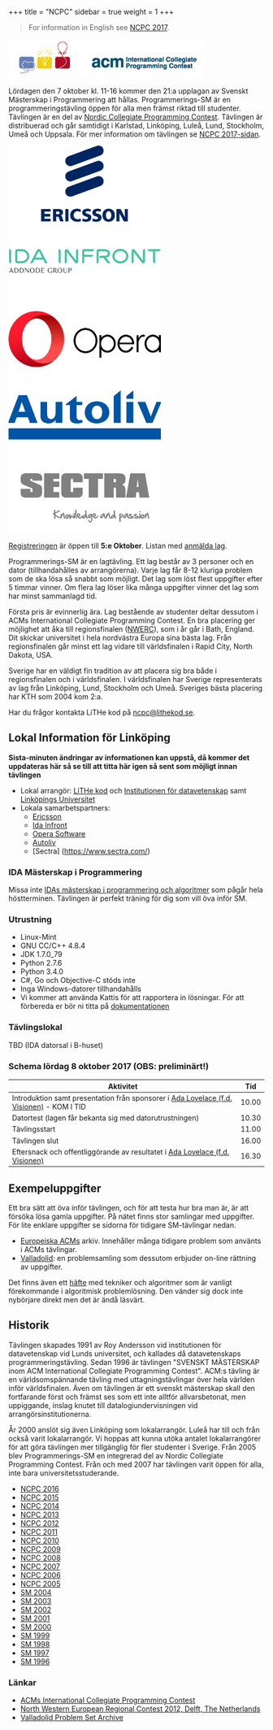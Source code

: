 +++
title = "NCPC"
sidebar = true
weight = 1
+++

> For information in English see [NCPC 2017](https://ncpc.idi.ntnu.no/ncpc2017).

![ACM logo](/assets/acm.gif)

Lördagen den 7 oktober kl. 11-16 kommer den 21:a upplagan av Svenskt Mästerskap i Programmering att hållas.
Programmerings-SM är en programmeringstävling öppen för alla men främst riktad till studenter. Tävlingen är en del av [Nordic Collegiate Programming Contest](http://ncpc.idi.ntnu.no).
Tävlingen är distribuerad och går samtidigt i Karlstad, Linköping, Luleå, Lund, Stockholm, Umeå och Uppsala.
För mer information om tävlingen se [NCPC 2017-sidan](https://ncpc.idi.ntnu.no/ncpc2017).

![Ericsson logo](/assets/ericsson_logo.png)
![Ida Infront logo](/assets/idainfront_logo.jpg)
![Opera logo](/assets/opera_logo.png)
![Autoliv logo](/assets/autoliv_logo.png)
![Sectra logo](/assets/sectra_logo.jpg)

[Registreringen](https://icpc.baylor.edu/regionals/finder/nordic-2017) är öppen till **5:e Oktober**.
Listan med [anmälda lag](https://icpc.baylor.edu/regionals/finder/nordic-2017/teams).

Programmerings-SM är en lagtävling.
Ett lag består av 3 personer och en dator (tillhandahålles av arrangörerna).
Varje lag får 8-12 kluriga problem som de ska lösa så snabbt som möjligt.
Det lag som löst flest uppgifter efter 5 timmar vinner.
Om flera lag löser lika många uppgifter vinner det lag som har minst sammanlagd tid.

Första pris är evinnerlig ära.
Lag bestående av studenter deltar dessutom i ACMs International Collegiate Programming Contest.
En bra placering ger möjlighet att åka till regionsfinalen ([NWERC](http://www.nwerc.eu/)), som i år går i Bath, England.
Dit skickar universitet i hela nordvästra Europa sina bästa lag.
Från regionsfinalen går minst ett lag vidare till världsfinalen i Rapid City, North Dakota, USA.

Sverige har en väldigt fin tradition av att placera sig bra både i regionsfinalen och i världsfinalen.
I världsfinalen har Sverige representerats av lag från Linköping, Lund, Stockholm och Umeå.
Sveriges bästa placering har KTH som 2004 kom 2:a.

Har du frågor kontakta LiTHe kod på [ncpc@lithekod.se](mailto:ncpc@lithekod.se).

## Lokal Information för Linköping

**Sista-minuten ändringar av informationen kan uppstå, då kommer det uppdateras här så se till att titta här igen så sent som möjligt innan tävlingen**

* Lokal arrangör: [LiTHe kod](http://lithekod.se) och [Institutionen för datavetenskap](http://www.ida.liu.se/) samt [Linköpings Universitet](http://www.liu.se)
* Lokala samarbetspartners:
  * [Ericsson](http://www.ericsson.com)
  * [Ida Infront](http://www.idainfront.se)
  * [Opera Software](http://www.operasoftware.com)
  * [Autoliv](https://www.autoliv.com/)
  * [Sectra] (https://www.sectra.com/)

### IDA Mästerskap i Programmering

Missa inte [IDAs mästerskap i programmering och algoritmer](http://www.ida.liu.se/impa) som pågår hela höstterminen.
Tävlingen är perfekt träning för dig som vill öva inför SM.

### Utrustning
* Linux-Mint
* GNU CC/C++ 4.8.4
* JDK 1.7.0_79
* Python 2.7.6
* Python 3.4.0
* C#, Go och Objective-C stöds inte
* Inga Windows-datorer tillhandahålls
* Vi kommer att använda Kattis för att rapportera in lösningar. För att förbereda er bör ni titta på [dokumentationen](https://open.kattis.com/help)

### Tävlingslokal
TBD (IDA datorsal i B-huset)

### Schema lördag 8 oktober 2017 (OBS: preliminärt!)

| Aktivitet   | Tid  |
|---|---|
| Introduktion samt presentation från sponsorer i [Ada Lovelace (f.d. Visionen)](http://www.ida.liu.se/department/location/search.en.shtml?keyword=ada+lovelace) - KOM I TID | 10.00 |
| Datortest (lagen får bekanta sig med datorutrustningen)                                                                                             | 10.30 |
| Tävlingsstart                                                                                                                                       | 11.00 |
| Tävlingen slut                                                                                                                                      | 16.00 |
| Eftersnack och offentliggörande av resultatet i [Ada Lovelace (f.d. Visionen)](http://www.ida.liu.se/department/location/search.en.shtml?keyword=ada+lovelace)              | 16.30 |

## Exempeluppgifter

Ett bra sätt att öva inför tävlingen, och för att testa hur bra man är, är att försöka lösa gamla uppgifter.
På nätet finns stor samlingar med uppgifter.
För lite enklare uppgifter se sidorna för tidigare SM-tävlingar nedan.

* [Europeiska ACMs](https://icpcarchive.ecs.baylor.edu/) arkiv. Innehåller många tidigare problem som använts i ACMs tävlingar.
* [Valladolid](https://uva.onlinejudge.org/): en problemsamling som dessutom erbjuder on-line rättning av uppgifter.

Det finns även ett [häfte](http://comscigate.com/Books/contests/icpc.pdf) med tekniker och algoritmer som är vanligt förekommande i algoritmisk problemlösning.
Den vänder sig dock inte nybörjare direkt men det är ändå läsvärt.

## Historik

Tävlingen skapades 1991 av Roy Andersson vid institutionen för datavetenskap vid Lunds universitet, och kallades då datavetenskaps programmeringstävling.
Sedan 1996 är tävlingen "SVENSKT MÄSTERSKAP inom ACM International Collegiate Programming Contest".
ACM:s tävling är en världsomspännande tävling med uttagningstävlingar över hela världen inför världsfinalen.
Även om tävlingen är ett svenskt mästerskap skall den fortfarande först och främst ses som ett inte alltför allvarsbetonat, men uppiggande, inslag knutet till datalogiundervisningen vid arrangörsinstitutionerna.

År 2000 anslöt sig även Linköping som lokalarrangör.
Luleå har till och från också varit lokalarrangör.
Vi hoppas att kunna utöka antalet lokalarrangörer för att göra tävlingen mer tillgänglig för fler studenter i Sverige.
Från 2005 blev Programmerings-SM en integrerad del av Nordic Collegiate Programming Contest. Från och med 2007 har tävlingen varit öppen för alla, inte bara universitetsstuderande.

* [NCPC 2016](https://ncpc.idi.ntnu.no/ncpc2016/)
* [NCPC 2015](https://ncpc.idi.ntnu.no/ncpc2015/)
* [NCPC 2014](http://ncpc.idi.ntnu.no/ncpc2013)
* [NCPC 2013](http://ncpc.idi.ntnu.no/ncpc2013)
* [NCPC 2012](http://ncpc.idi.ntnu.no/ncpc2012)
* [NCPC 2011](http://ncpc.idi.ntnu.no/ncpc2011)
* [NCPC 2010](http://ncpc.idi.ntnu.no/ncpc2010)
* [NCPC 2009](http://ncpc.idi.ntnu.no/ncpc2009)
* [NCPC 2008](http://ncpc.idi.ntnu.no/ncpc2008)
* [NCPC 2007](http://ncpc.idi.ntnu.no/ncpc2007)
* [NCPC 2006](http://ncpc.idi.ntnu.no/ncpc2006)
* [NCPC 2005](http://www.nada.kth.se/contest/ncpc/2005/final/ncpc.html)
* [SM 2004](http://www.ida.liu.se/projects/progcontest/progsm/2004/)
* [SM 2003](http://www.ida.liu.se/projects/progcontest/progsm/2003/)
* [SM 2002](http://www.ida.liu.se/projects/progcontest/progsm/2002/)
* [SM 2001](http://fileadmin.cs.lth.se/contest/c01/)
* [SM 2000](http://fileadmin.cs.lth.se/contest/c00/)
* [SM 1999](http://fileadmin.cs.lth.se/contest/c99/)
* [SM 1998](http://fileadmin.cs.lth.se/contest/c98/)
* [SM 1997](http://fileadmin.cs.lth.se/contest/c97/)
* [SM 1996](http://fileadmin.cs.lth.se/contest/c96/)

### Länkar
* [ACMs International Collegiate Programming Contest](http://icpc.baylor.edu/)
* [North Western European Regional Contest 2012, Delft, The Netherlands](http://www.nwerc.eu/)
* [Valladolid Problem Set Archive](http://uva.onlinejudge.org/)
